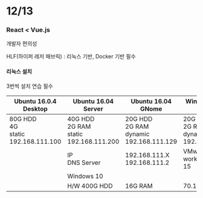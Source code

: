 # 12/13

### React < Vue.js

개발자 편의성



HLF(하이퍼 레저 패브릭) : 리눅스 기반, Docker 기반 필수



#### 리눅스 설치

3번씩 설치 연습 필수



| Ubuntu 16.0.4  Desktop                      | Ubuntu 16.04 Server                             | Ubuntu 16.04 GNome                               | Windows 10(32 bit)                               |
| ------------------------------------------- | ----------------------------------------------- | ------------------------------------------------ | ------------------------------------------------ |
| 80G HDD<br />4G<br />static 192.168.111.100 | 40G HDD<br />2G RAM<br />static 192.168.111.200 | 20G HDD<br />2G RAM<br />dynamic 192.168.111.129 | 20G HDD<br />2G RAM<br />dynamic 192.168.111.128 |
|                                             | IP<br />DNS Server                              | 192.168.111.X<br />192.168.111.2                 | VMware workstation Pro 15                        |
|                                             | Windows 10                                      |                                                  |                                                  |
|                                             | H/W 400G HDD                                    | 16G RAM                                          | 70.12.113.160                                    |

